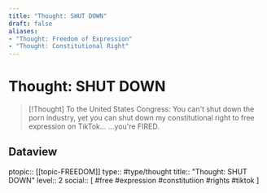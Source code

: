 ```yaml
---
title: "Thought: SHUT DOWN"
draft: false
aliases:
- "Thought: Freedom of Expression"
- "Thought: Constitutional Right"
---
```

# Thought: SHUT DOWN
> [!Thought]
> To the United States Congress:
> You can't shut down the porn industry, yet you can shut down my constitutional right to free expression on TikTok...
> ...you're FIRED.

## Dataview
ptopic:: [[topic-FREEDOM]]
type:: #type/thought
title:: "Thought: SHUT DOWN"
level:: 2
social:: [ #free #expression #constitutiion #rights #tiktok ]